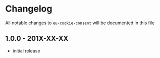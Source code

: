 # Changelog

All notable changes to `eu-cookie-consent` will be documented in this file

## 1.0.0 - 201X-XX-XX

- initial release
